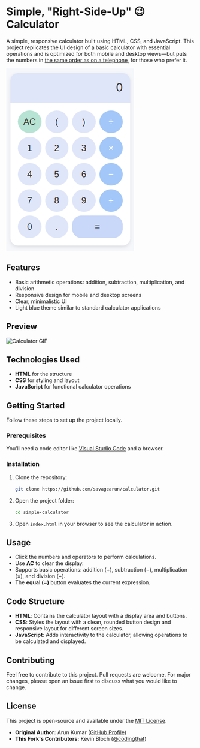 
# Simple, "Right-Side-Up" 😉 Calculator

A simple, responsive calculator built using HTML, CSS, and JavaScript. This project replicates the UI design of a basic calculator with essential operations and is optimized for both mobile and desktop views—but puts the numbers in [the same order as on a telephone](https://ux.stackexchange.com/questions/16666/why-do-numpads-on-keyboards-and-phones-have-reversed-layouts), for those who prefer it.

![Calculator Preview](Screenshot.png)

## Features

- Basic arithmetic operations: addition, subtraction, multiplication, and division
- Responsive design for mobile and desktop screens
- Clear, minimalistic UI
- Light blue theme similar to standard calculator applications

## Preview

![Calculator GIF](demo.gif) <!-- Add a demo GIF if possible -->

## Technologies Used

- **HTML** for the structure
- **CSS** for styling and layout
- **JavaScript** for functional calculator operations

## Getting Started

Follow these steps to set up the project locally.

### Prerequisites

You’ll need a code editor like [Visual Studio Code](https://code.visualstudio.com/) and a browser.

### Installation

1. Clone the repository:

   ```bash
   git clone https://github.com/savagearun/calculator.git
   ```

2. Open the project folder:

   ```bash
   cd simple-calculator
   ```

3. Open `index.html` in your browser to see the calculator in action.

## Usage

- Click the numbers and operators to perform calculations.
- Use **AC** to clear the display.
- Supports basic operations: addition (+), subtraction (−), multiplication (×), and division (÷).
- The **equal (=)** button evaluates the current expression.

## Code Structure

- **HTML**: Contains the calculator layout with a display area and buttons.
- **CSS**: Styles the layout with a clean, rounded button design and responsive layout for different screen sizes.
- **JavaScript**: Adds interactivity to the calculator, allowing operations to be calculated and displayed.

## Contributing

Feel free to contribute to this project. Pull requests are welcome. For major changes, please open an issue first to discuss what you would like to change.

## License

This project is open-source and available under the [MIT License](LICENSE).


- **Original Author:** Arun Kumar ([GitHub Profile](https://github.com/savagearun))
- **This Fork's Contributors:** Kevin Bloch ([@codingthat](https://github.com/codingthat))